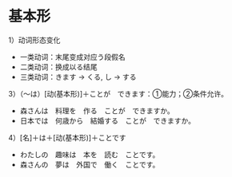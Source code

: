 基本形
===
1）动词形态变化
+ 一类动词：末尾变成对应う段假名
+ 二类动词：换成以る结尾
+ 三类动词：きます -> くる, し -> する

3）（～は）[动(基本形)]＋ことが　できます：①能力；②条件允许。
+ 森さんは　料理を　作る　ことが　できますか。
+ 日本では　何歳から　結婚する　ことが　できますか。

4）[名]＋は＋[动(基本形)]＋ことです
+ わたしの　趣味は　本を　読む　ことです。
+ 森さんの　夢は　外国で　働く　ことです。
